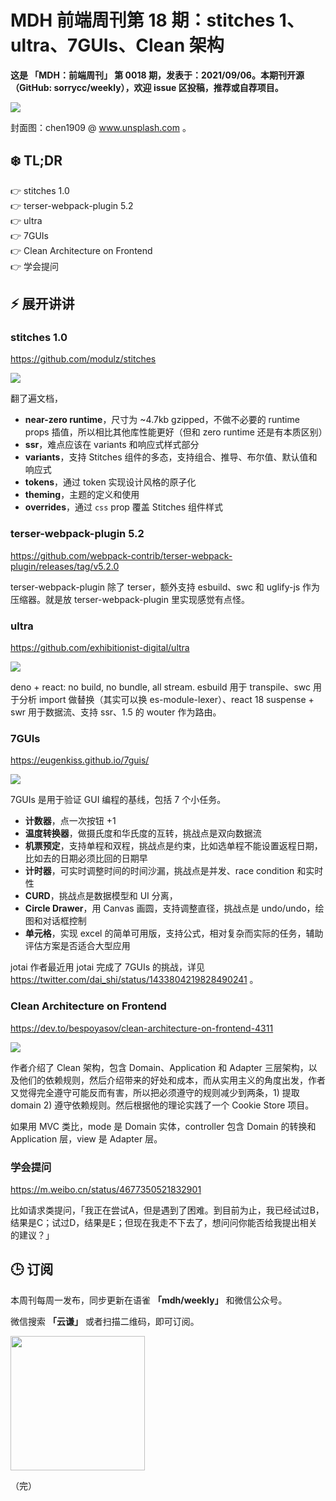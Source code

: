 # MDH 前端周刊第 18 期：stitches 1、ultra、7GUIs、Clean 架构

**这是 「MDH：前端周刊」 第 0018 期，发表于：2021/09/06。本期刊开源（GitHub: sorrycc/weekly），欢迎 issue 区投稿，推荐或自荐项目。**

![](https://img.alicdn.com/imgextra/i4/O1CN01qviG801rgmpf6baUl_!!6000000005661-0-tps-1920-824.jpg)

封面图：chen1909 @ www.unsplash.com 。


## ❄️ TL;DR

👉 stitches 1.0<br />
👉 terser-webpack-plugin 5.2<br />
👉 ultra<br />
👉 7GUIs<br />
👉 Clean Architecture on Frontend<br />
👉 学会提问<br />


## ⚡ 展开讲讲

### stitches 1.0
https://github.com/modulz/stitches

![](https://img.alicdn.com/imgextra/i2/O1CN01yEyvF721zEwhnoOoN_!!6000000007055-2-tps-1460-730.png)

翻了遍文档，

* **near-zero runtime**，尺寸为 ~4.7kb gzipped，不做不必要的 runtime props 插值，所以相比其他库性能更好（但和 zero runtime 还是有本质区别）
* **ssr**，难点应该在 variants 和响应式样式部分
* **variants**，支持 Stitches 组件的多态，支持组合、推导、布尔值、默认值和响应式
* **tokens**，通过 token 实现设计风格的原子化
* **theming**，主题的定义和使用
* **overrides**，通过 `css` prop 覆盖 Stitches 组件样式

### terser-webpack-plugin 5.2
https://github.com/webpack-contrib/terser-webpack-plugin/releases/tag/v5.2.0

terser-webpack-plugin 除了 terser，额外支持 esbuild、swc 和 uglify-js 作为压缩器。就是放 terser-webpack-plugin 里实现感觉有点怪。

### ultra
https://github.com/exhibitionist-digital/ultra

![](https://img.alicdn.com/imgextra/i1/O1CN01RHa2Qf1tKSlAxPdqx_!!6000000005883-2-tps-440-440.png)

deno + react: no build, no bundle, all stream. esbuild 用于 transpile、swc 用于分析 import 做替换（其实可以换 es-module-lexer）、react 18 suspense + swr 用于数据流、支持 ssr、1.5 的 wouter 作为路由。

### 7GUIs
https://eugenkiss.github.io/7guis/

![](https://img.alicdn.com/imgextra/i1/O1CN01aOSuoq29YguklCRW3_!!6000000008080-2-tps-404-257.png)

7GUIs 是用于验证 GUI 编程的基线，包括 7 个小任务。

* **计数器**，点一次按钮 +1
* **温度转换器**，做摄氏度和华氏度的互转，挑战点是双向数据流
* **机票预定**，支持单程和双程，挑战点是约束，比如选单程不能设置返程日期，比如去的日期必须比回的日期早
* **计时器**，可实时调整时间的时间沙漏，挑战点是并发、race condition 和实时性
* **CURD**，挑战点是数据模型和 UI 分离，
* **Circle Drawer**，用 Canvas 画圆，支持调整直径，挑战点是 undo/undo，绘图和对话框控制
* **单元格**，实现 excel 的简单可用版，支持公式，相对复杂而实际的任务，辅助评估方案是否适合大型应用

jotai 作者最近用 jotai 完成了 7GUIs 的挑战，详见 https://twitter.com/dai_shi/status/1433804219828490241 。

### Clean Architecture on Frontend
https://dev.to/bespoyasov/clean-architecture-on-frontend-4311

![](https://img.alicdn.com/imgextra/i3/O1CN01OojvZt1xKhQNa0HIy_!!6000000006425-2-tps-772-567.png)

作者介绍了 Clean 架构，包含 Domain、Application 和 Adapter 三层架构，以及他们的依赖规则，然后介绍带来的好处和成本，而从实用主义的角度出发，作者又觉得完全遵守可能反而有害，所以把必须遵守的规则减少到两条，1) 提取 domain 2) 遵守依赖规则。然后根据他的理论实践了一个 Cookie Store 项目。

如果用 MVC 类比，mode 是 Domain 实体，controller 包含 Domain 的转换和 Application 层，view 是 Adapter 层。

### 学会提问
https://m.weibo.cn/status/4677350521832901

比如请求类提问，「我正在尝试A，但是遇到了困难。到目前为止，我已经试过B，结果是C；试过D，结果是E；但现在我走不下去了，想问问你能否给我提出相关的建议？」

## 🕒 订阅

本周刊每周一发布，同步更新在语雀 **「mdh/weekly」** 和微信公众号。

微信搜索 **「云谦」** 或者扫描二维码，即可订阅。

<img src="https://img.alicdn.com/imgextra/i1/O1CN01jmrjUx1yw5LcPFMx0_!!6000000006642-0-tps-430-430.jpg" width="215" />

（完）
